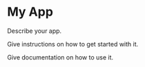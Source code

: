 My App
======
Describe your app.

Give instructions on how to get started with it.

Give documentation on how to use it.
